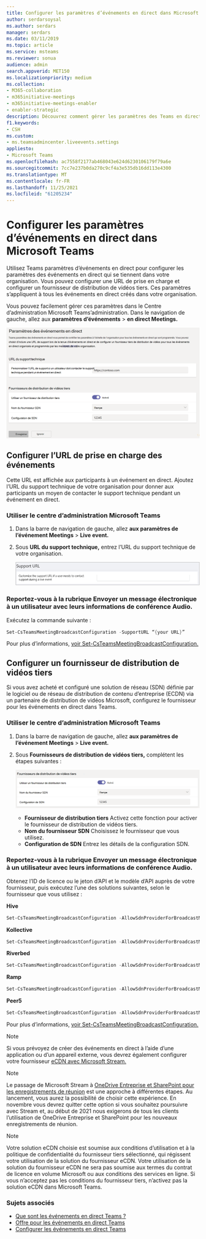 ```yaml
---
title: Configurer les paramètres d’événements en direct dans Microsoft Teams
author: serdarsoysal
ms.author: serdars
manager: serdars
ms.date: 03/11/2019
ms.topic: article
ms.service: msteams
ms.reviewer: sonua
audience: admin
search.appverid: MET150
ms.localizationpriority: medium
ms.collection:
- M365-collaboration
- m365initiative-meetings
- m365initiative-meetings-enabler
- enabler-strategic
description: Découvrez comment gérer les paramètres des Teams en direct qui se tiennent dans votre organisation.
f1.keywords:
- CSH
ms.custom:
- ms.teamsadmincenter.liveevents.settings
appliesto:
- Microsoft Teams
ms.openlocfilehash: ac7558f2177ab468043e624d6230106179f79a6e
ms.sourcegitcommit: 7cc7e237b0da270c9cf4a3e535db16dd113e4300
ms.translationtype: MT
ms.contentlocale: fr-FR
ms.lasthandoff: 11/25/2021
ms.locfileid: "61205234"
---
```

# <a name="configure-live-event-settings-in-microsoft-teams"></a>Configurer les paramètres d’événements en direct dans Microsoft Teams

Utilisez Teams paramètres d’événements en direct pour configurer les paramètres des événements en direct qui se tiennent dans votre organisation. Vous pouvez configurer une URL de prise en charge et configurer un fournisseur de distribution de vidéos tiers. Ces paramètres s’appliquent à tous les événements en direct créés dans votre organisation.

Vous pouvez facilement gérer ces paramètres dans le Centre d’administration Microsoft Teams’administration. Dans le navigation de gauche, allez aux **paramètres d’événements**  >  **en direct Meetings.**

![Capture d’écran de Teams paramètres des événements en direct.](../media/teams-live-events-settings-new.png "Capture d’écran Teams paramètres d’événements en direct que vous pouvez configurer dans le Centre d’administration Microsoft Teams’équipe")

## <a name="set-up-event-support-url"></a>Configurer l’URL de prise en charge des événements

Cette URL est affichée aux participants à un événement en direct. Ajoutez l’URL du support technique de votre organisation pour donner aux participants un moyen de contacter le support technique pendant un événement en direct.

### <a name="using-the-microsoft-teams-admin-center"></a>Utiliser le centre d’administration Microsoft Teams

1. Dans la barre de navigation de gauche, allez **aux paramètres de l’événement Meetings**  >  **Live event.**
2. Sous **URL du support technique,** entrez l’URL du support technique de votre organisation.

    ![Paramètre de l’URL de prise en charge des événements en direct dans le Centre d’administration.](../media/teams-live-events-settings-supporturl.png "Capture d’écran du paramètre d’URL de prise en charge pour Teams événements en direct")

### <a name="using-windows-powershell"></a>Reportez-vous à la rubrique Envoyer un message électronique à un utilisateur avec leurs informations de conférence Audio.

Exécutez la commande suivante :

```PowerShell
Set-CsTeamsMeetingBroadcastConfiguration -SupportURL “{your URL}”
```
Pour plus d’informations, [voir Set-CsTeamsMeetingBroadcastConfiguration.](/powershell/module/skype/set-csteamsmeetingbroadcastconfiguration?view=skype-ps&preserve-view=true)
## <a name="configure-a-third-party-video-distribution-provider"></a>Configurer un fournisseur de distribution de vidéos tiers 

Si vous avez acheté et configuré une solution de réseau (SDN) définie par le logiciel ou de réseau de distribution de contenu d’entreprise (ECDN) via un partenaire de distribution de vidéos Microsoft, configurez le fournisseur pour les événements en direct dans Teams. 

### <a name="using-the-microsoft-teams-admin-center"></a>Utiliser le centre d’administration Microsoft Teams

1. Dans la barre de navigation de gauche, allez **aux paramètres de l’événement Meetings**  >  **Live event.**
2. Sous **Fournisseurs de distribution de vidéos tiers,** complétent les étapes suivantes : 

    ![Paramètres du fournisseur de distribution de vidéos tiers dans le Centre d’administration.](../media/teams-live-events-settings-distribution-provider-new.png "Capture d’écran des paramètres du fournisseur de distribution de vidéos tiers pour les événements en direct")

    - **Fournisseur de distribution tiers** Activez cette fonction pour activer le fournisseur de distribution de vidéos tiers.
    - **Nom du fournisseur SDN** Choisissez le fournisseur que vous utilisez.
    - **Configuration de SDN** Entrez les détails de la configuration SDN.
        
### <a name="using-windows-powershell"></a>Reportez-vous à la rubrique Envoyer un message électronique à un utilisateur avec leurs informations de conférence Audio.
Obtenez l’ID de licence ou le jeton d’API et le modèle d’API auprès de votre fournisseur, puis exécutez l’une des solutions suivantes, selon le fournisseur que vous utilisez :

**Hive** 
```PowerShell
Set-CsTeamsMeetingBroadcastConfiguration -AllowSdnProviderForBroadcastMeeting $True -SdnProviderName hive -SdnLicenseId {license ID GUID provided by Hive} -SdnApiTemplateUrl “{API template URL provided by Hive}”
```
**Kollective** 
```PowerShell
Set-CsTeamsMeetingBroadcastConfiguration -AllowSdnProviderForBroadcastMeeting $True -SdnProviderName kollective -SdnApiTemplateUrl "{API template URL provided by Kollective}" -SdnApiToken {API token GUID provided by Kollective}
```
**Riverbed** 
```PowerShell
Set-CsTeamsMeetingBroadcastConfiguration -AllowSdnProviderForBroadcastMeeting $True -SdnProviderName riverbed -SdnApiTemplateUrl "{API template URL provided by Riverbed}" -SdnApiToken {API token GUID provided by Riverbed}
```
**Ramp** 
```PowerShell
Set-CsTeamsMeetingBroadcastConfiguration -AllowSdnProviderForBroadcastMeeting $True -SdnProviderName ramp -SdnRuntimeConfiguration "{Configuration provided by RAMP}"
```
**Peer5**
```PowerShell
Set-CsTeamsMeetingBroadcastConfiguration -AllowSdnProviderForBroadcastMeeting $True -SdnProviderName peer5 -SdnLicenseId {peer5CustomerId}
```

Pour plus d’informations, [voir Set-CsTeamsMeetingBroadcastConfiguration.](/powershell/module/skype/set-csteamsmeetingbroadcastconfiguration?view=skype-ps&preserve-view=true)

> [!NOTE]
> Si vous prévoyez de créer des événements en direct à l’aide d’une application ou d’un appareil externe, vous devrez également configurer votre fournisseur [eCDN avec Microsoft Stream.](/stream/network-caching) 

>[!Note]
> Le passage de Microsoft Stream à [OneDrive Entreprise et SharePoint pour les enregistrements de réunion](../tmr-meeting-recording-change.md) est une approche à différentes étapes. Au lancement, vous aurez la possibilité de choisir cette expérience. En novembre vous devrez quitter cette option si vous souhaitez poursuivre avec Stream et, au début de 2021 nous exigerons de tous les clients l’utilisation de OneDrive Entreprise et SharePoint pour les nouveaux enregistrements de réunion.

>[!Note]
> Votre solution eCDN choisie est soumise aux conditions d’utilisation et à la politique de confidentialité du fournisseur tiers sélectionné, qui régissent votre utilisation de la solution du fournisseur eCDN. Votre utilisation de la solution du fournisseur eCDN ne sera pas soumise aux termes du contrat de licence en volume Microsoft ou aux conditions des services en ligne. Si vous n’acceptez pas les conditions du fournisseur tiers, n’activez pas la solution eCDN dans Microsoft Teams.

### <a name="related-topics"></a>Sujets associés
- [Que sont les événements en direct Teams ?](what-are-teams-live-events.md)
- [Offre pour les événements en direct Teams](plan-for-teams-live-events.md)
- [Configurer les événements en direct Teams](set-up-for-teams-live-events.md)
